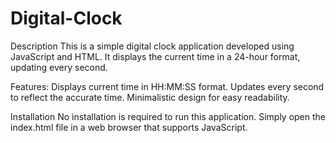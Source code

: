 # Digital-Clock
Description
This is a simple digital clock application developed using JavaScript and HTML. It displays the current time in a 24-hour format, updating every second.

Features:
Displays current time in HH:MM:SS format.
Updates every second to reflect the accurate time.
Minimalistic design for easy readability.

Installation
No installation is required to run this application. Simply open the index.html file in a web browser that supports JavaScript.
